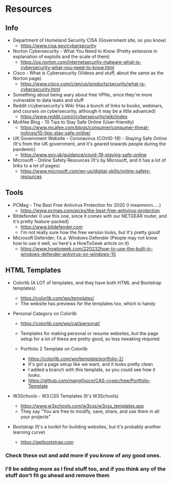 # Resources

## Info

- Department of Homeland Security CISA (Government site, so you know)
    - https://www.cisa.gov/cybersecurity
- Norton Cybersecurity - What You Need to Know (Pretty extensive in explanation of exploits and the scale of them)
    - https://us.norton.com/internetsecurity-malware-what-is-cybersecurity-what-you-need-to-know.html
- Cisco - What is Cybersecurity (Videos and stuff, about the same as the Norton page)
    - https://www.cisco.com/c/en/us/products/security/what-is-cybersecurity.html
- Something about being wary about free VPNs, since they're more vulnerable to data leaks and stuff
- Reddit r/cybersecurity's Wiki (Has a bunch of links to books, webinars, and courses on cybersecurity, although it may be a little advanced)
    - https://www.reddit.com/r/cybersecurity/wiki/index
- McAfee Blog - 10 Tips to Stay Safe Online (User-friendly)
    - https://www.mcafee.com/blogs/consumer/consumer-threat-notices/10-tips-stay-safe-online/
- UK Government Website - Coronavirus (COVID-19) - Staying Safe Online (It's from the UK government, and it's geared towards people during the pandemic)
    - https://www.gov.uk/guidance/covid-19-staying-safe-online
- Microsoft - Online Safety Resources (It's by Microsoft, and it has a lot of links to a lot of pages)
    - https://www.microsoft.com/en-us/digital-skills/online-safety-resources

## Tools

- PCMag - The Best Free Antivirus Protection for 2020 (I meannnnn.....)
    - https://www.pcmag.com/picks/the-best-free-antivirus-protection
- Bitdefender (I use this one, since it comes with our NETGEAR router, and it's pretty feature-packed)
    - https://www.bitdefender.com
    - I'm not really sure how the free version looks, but it's pretty good!
- Microsoft Defender; f.k.a. Windows Defender (People may not know how to use it well, so here's a HowToGeek article on it)
    - https://www.howtogeek.com/220232how-to-use-the-built-in-windows-defender-antivirus-on-windows-10


## HTML Templates

- Colorlib (A LOT of templates, and they have both HTML and Bootstrap templates)
    - https://colorlib.com/wp/templates/
    - The website has previews for the templates too, which is handy

- Personal Category on Colorlib
    - https://colorlib.com/wp/cat/personal/
    - Templates for making personal or resume websites, but the page setup for a lot of these are pretty good, so less tweaking required

    - Portfolio 2 Template on Colorlib
        - https://colorlib.com/wp/template/portfolio-2/
        - It's got a page setup like we want, and it looks pretty clean
        - I added a branch with this template, so you could see how it looks.
        - https://github.com/mang0juice/CAS-cysec/tree/Portfolio-Template

- W3Schools - W3.CSS Templates (It's W3Schools)
    - https://www.w3schools.com/w3css/w3css_templates.asp
    - They say "You are free to modify, save, share, and use them in all your projects"
- Bootstrap (It's a toolkit for building websites, but it's probably another learning curve)
    - https://getbootstrap.com



### Check these out and add more if you know of any good ones.
### I'll be adding more as I find stuff too, and if you think any of the stuff don't fit go ahead and remove them
